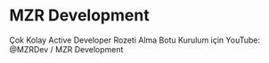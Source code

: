# MZR Development
Çok Kolay Active Developer Rozeti Alma Botu
Kurulum için YouTube: @MZRDev / MZR Development
